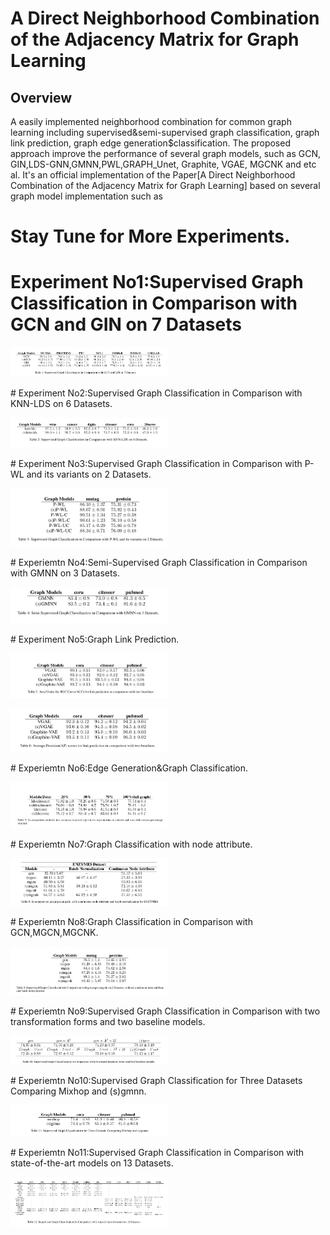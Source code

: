 # A Direct Neighborhood Combination of the Adjacency Matrix for Graph Learning

## Overview
A easily implemented neighborhood combination for common graph learning including supervised&semi-supervised graph classification,
graph link prediction, graph edge generation$classification. The proposed approach improve the performance of several graph models,
such as GCN, GIN,LDS-GNN,GMNN,PWL,GRAPH_Unet, Graphite, VGAE, MGCNK and etc al. It's an official implementation of the Paper[A Direct
Neighborhood Combination of the Adjacency Matrix for Graph Learning] based on several graph model implementation such as

# Stay Tune for More Experiments.
# Experiment No1:Supervised Graph Classification in Comparison with GCN and GIN on 7 Datasets
<p align="left"><img width="50%" src="figs/table1.png"/></p>
# Experiment No2:Supervised Graph Classification in Comparison with KNN-LDS on 6 Datasets.
<p align="left"><img width="50%" src="figs/table2.png"/></p>
# Experiment No3:Supervised Graph Classification in Comparison with P-WL and its variants on 2 Datasets.
<p align="left"><img width="50%" src="figs/table3.png"/></p>
# Experiemtn No4:Semi-Supervised Graph Classification in Comparison with GMNN on 3 Datasets.
<p align="left"><img width="50%" src="figs/table4.png"/></p>
# Experiment No5:Graph Link Prediction.
<p align="left"><img width="50%" src="figs/table5.png"/></p>
<p align="left"><img width="50%" src="figs/table6.png"/></p>
# Experiemtn No6:Edge Generation&Graph Classification.
<p align="left"><img width="50%" src="figs/table7.png"/></p>
# Experiemtn No7:Graph Classification with node attribute.
<p align="left"><img width="50%" src="figs/table8.png"/></p>
# Experiemtn No8:Graph Classification in Comparison with GCN,MGCN,MGCNK.
<p align="left"><img width="50%" src="figs/table9.png"/></p>
# Experiemtn No9:Supervised Graph Classification in Comparison with two transformation forms and two baseline models.
<p align="left"><img width="50%" src="figs/table10.png"/></p>
# Experiemtn No10:Supervised Graph Classification for Three Datasets Comparing Mixhop and (s)gmnn.
<p align="left"><img width="50%" src="figs/table11.png"/></p>
# Experiemtn No11:Supervised Graph Classification in Comparison with state-of-the-art models on 13 Datasets.
<p align="left"><img width="50%" src="figs/table12.png"/></p>
